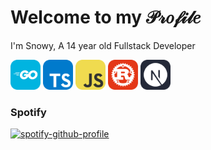 <h1>Welcome to my 𝒫𝓇𝑜𝒻𝒾𝓁𝑒</h1>
<div>
<p>
I'm Snowy, A 14 year old Fullstack Developer
</p>
<img src="https://raw.githubusercontent.com/tandpfun/skill-icons/main/icons/GoLang.svg" width="48" height="48" />
<img src="https://raw.githubusercontent.com/tandpfun/skill-icons/main/icons/TypeScript.svg" width="48" height="48" />
<img src="https://raw.githubusercontent.com/tandpfun/skill-icons/main/icons/JavaScript.svg" width="48" height="48" />
<img src="https://raw.githubusercontent.com/tandpfun/skill-icons/main/icons/Rust.svg" width="48" height="48" />
  <img src="https://raw.githubusercontent.com/tandpfun/skill-icons/main/icons/NextJS-Dark.svg" width="48" height="48" />
</div>

<h3>Spotify</h3>

[![spotify-github-profile](https://spotify-github-profile.kittinanx.com/api/view?uid=317i3qna3qspgkdezyakpqdaggly&cover_image=true&theme=natemoo-re&show_offline=true&background_color=121212&interchange=true&bar_color=b4befe&bar_color_cover=false)](https://spotify-github-profile.kittinanx.com/api/view?uid=317i3qna3qspgkdezyakpqdaggly&redirect=true)
